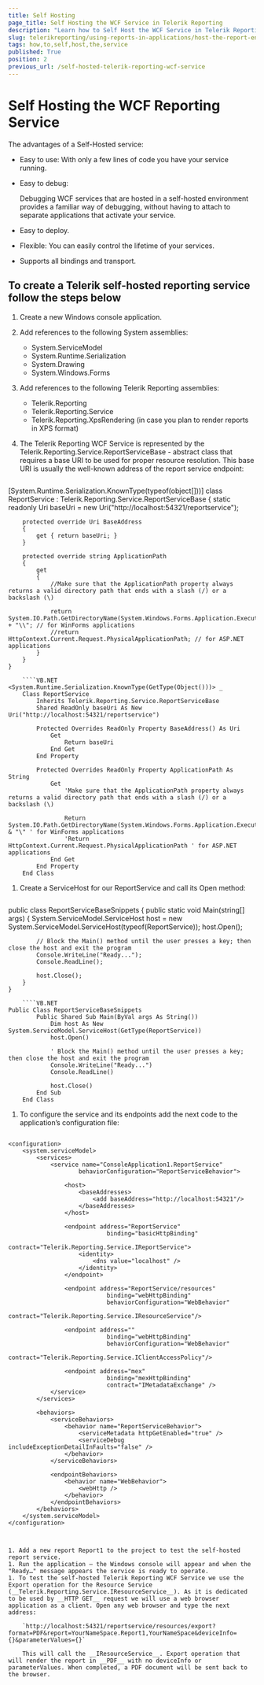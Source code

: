 ```yaml
---
title: Self Hosting
page_title: Self Hosting the WCF Service in Telerik Reporting
description: "Learn how to Self Host the WCF Service in Telerik Reporting."
slug: telerikreporting/using-reports-in-applications/host-the-report-engine-remotely/telerik-reporting-wcf-service/how-to-self-host-the-service
tags: how,to,self,host,the,service
published: True
position: 2
previous_url: /self-hosted-telerik-reporting-wcf-service
---
```


# Self Hosting the WCF Reporting Service

The advantages of a Self-Hosted service:

* Easy to use: With only a few lines of code you have your service running.
* Easy to debug:

	Debugging WCF services that are hosted in a self-hosted environment provides a familiar way of debugging, without having to attach to separate applications that activate your service.

* Easy to deploy.
* Flexible: You can easily control the lifetime of your services.
* Supports all bindings and transport.

## To create a Telerik self-hosted reporting service follow the steps below

1. Create a new Windows console application.
1. Add references to the following System assemblies:

	+ System.ServiceModel
	+ System.Runtime.Serialization
	+ System.Drawing
	+ System.Windows.Forms

1. Add references to the following Telerik Reporting assemblies:

	+ Telerik.Reporting
	+ Telerik.Reporting.Service
	+ Telerik.Reporting.XpsRendering (in case you plan to render reports in XPS format)

1. The Telerik Reporting WCF Service is represented by the Telerik.Reporting.Service.ReportServiceBase - abstract class that requires a base URI to be used for proper resource resolution. This base URI is usually the well-known address of the report service endpoint:

	````C#
[System.Runtime.Serialization.KnownType(typeof(object[]))]
	class ReportService : Telerik.Reporting.Service.ReportServiceBase
	{
		static readonly Uri baseUri = new Uri("http://localhost:54321/reportservice");

		protected override Uri BaseAddress
		{
			get { return baseUri; }
		}

		protected override string ApplicationPath
		{
			get
			{
				//Make sure that the ApplicationPath property always returns a valid directory path that ends with a slash (/) or a backslash (\)

				return System.IO.Path.GetDirectoryName(System.Windows.Forms.Application.ExecutablePath) + "\\"; // for WinForms applications
				//return HttpContext.Current.Request.PhysicalApplicationPath; // for ASP.NET applications
			}
		}
	}
````
	````VB.NET
<System.Runtime.Serialization.KnownType(GetType(Object()))> _
	Class ReportService
		Inherits Telerik.Reporting.Service.ReportServiceBase
		Shared ReadOnly baseUri As New Uri("http://localhost:54321/reportservice")

		Protected Overrides ReadOnly Property BaseAddress() As Uri
			Get
				Return baseUri
			End Get
		End Property

		Protected Overrides ReadOnly Property ApplicationPath As String
			Get
				'Make sure that the ApplicationPath property always returns a valid directory path that ends with a slash (/) or a backslash (\)

				Return System.IO.Path.GetDirectoryName(System.Windows.Forms.Application.ExecutablePath) & "\" ' for WinForms applications
				'Return HttpContext.Current.Request.PhysicalApplicationPath ' for ASP.NET applications
			End Get
		End Property
	End Class
````


1. Create a ServiceHost for our ReportService and call its Open method:

	````C#
public class ReportServiceBaseSnippets
	{
		public static void Main(string[] args)
		{
			System.ServiceModel.ServiceHost host = new System.ServiceModel.ServiceHost(typeof(ReportService));
			host.Open();

			// Block the Main() method until the user presses a key; then close the host and exit the program
			Console.WriteLine("Ready...");
			Console.ReadLine();

			host.Close();
		}
	}
````
	````VB.NET
Public Class ReportServiceBaseSnippets
		Public Shared Sub Main(ByVal args As String())
			Dim host As New System.ServiceModel.ServiceHost(GetType(ReportService))
			host.Open()

			' Block the Main() method until the user presses a key; then close the host and exit the program
			Console.WriteLine("Ready...")
			Console.ReadLine()

			host.Close()
		End Sub
	End Class
````


1. To configure the service and its endpoints add the next code to the application’s configuration file:

	````XML
<?xml version="1.0" encoding="utf-8" ?>
	<configuration>
		<system.serviceModel>
			<services>
				<service name="ConsoleApplication1.ReportService"
						behaviorConfiguration="ReportServiceBehavior">

					<host>
						<baseAddresses>
							<add baseAddress="http://localhost:54321"/>
						</baseAddresses>
					</host>

					<endpoint address="ReportService"
								binding="basicHttpBinding"
								contract="Telerik.Reporting.Service.IReportService">
						<identity>
							<dns value="localhost" />
						</identity>
					</endpoint>

					<endpoint address="ReportService/resources"
								binding="webHttpBinding"
								behaviorConfiguration="WebBehavior"
								contract="Telerik.Reporting.Service.IResourceService"/>

					<endpoint address=""
								binding="webHttpBinding"
								behaviorConfiguration="WebBehavior"
								contract="Telerik.Reporting.Service.IClientAccessPolicy"/>

					<endpoint address="mex"
								binding="mexHttpBinding"
								contract="IMetadataExchange" />
				</service>
			</services>

			<behaviors>
				<serviceBehaviors>
					<behavior name="ReportServiceBehavior">
						<serviceMetadata httpGetEnabled="true" />
						<serviceDebug includeExceptionDetailInFaults="false" />
					</behavior>
				</serviceBehaviors>

				<endpointBehaviors>
					<behavior name="WebBehavior">
						<webHttp />
					</behavior>
				</endpointBehaviors>
			</behaviors>
		</system.serviceModel>
	</configuration>
````


1. Add a new report Report1 to the project to test the self-hosted report service.
1. Run the application – the Windows console will appear and when the "Ready…" message appears the service is ready to operate.
1. To test the self-hosted Telerik Reporting WCF Service we use the Export operation for the Resource Service (__Telerik.Reporting.Service.IResourceService__). As it is dedicated to be used by __HTTP GET__ request we will use a web browser application as a client. Open any web browser and type the next address:

	`http://localhost:54321/reportservice/resources/export?format=PDF&report=YourNameSpace.Report1,YourNameSpace&deviceInfo={}&parameterValues={}`

	This will call the __IResourceService__. Export operation that will render the report in __PDF__ with no deviceInfo or parameterValues. When completed, a PDF document will be sent back to the browser.
